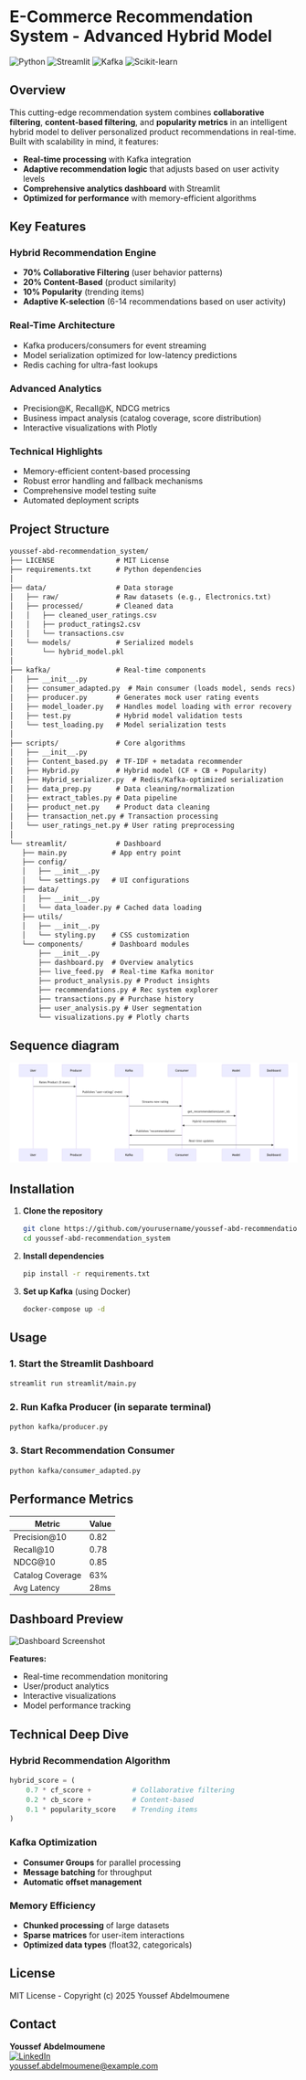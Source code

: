 #  E-Commerce Recommendation System - Advanced Hybrid Model

![Python](https://img.shields.io/badge/Python-3.9%2B-blue)
![Streamlit](https://img.shields.io/badge/Streamlit-1.25%2B-orange)
![Kafka](https://img.shields.io/badge/Kafka-3.5%2B-black)
![Scikit-learn](https://img.shields.io/badge/Scikit--learn-1.3%2B-yellowgreen)

##  Overview

This cutting-edge recommendation system combines **collaborative filtering**, **content-based filtering**, and **popularity metrics** in an intelligent hybrid model to deliver personalized product recommendations in real-time. Built with scalability in mind, it features:

- **Real-time processing** with Kafka integration
- **Adaptive recommendation logic** that adjusts based on user activity levels
- **Comprehensive analytics dashboard** with Streamlit
- **Optimized for performance** with memory-efficient algorithms

##  Key Features

###  Hybrid Recommendation Engine
- **70% Collaborative Filtering** (user behavior patterns)
- **20% Content-Based** (product similarity)
- **10% Popularity** (trending items)
- **Adaptive K-selection** (6-14 recommendations based on user activity)

###  Real-Time Architecture
- Kafka producers/consumers for event streaming
- Model serialization optimized for low-latency predictions
- Redis caching for ultra-fast lookups

###  Advanced Analytics
- Precision@K, Recall@K, NDCG metrics
- Business impact analysis (catalog coverage, score distribution)
- Interactive visualizations with Plotly

###  Technical Highlights
- Memory-efficient content-based processing
- Robust error handling and fallback mechanisms
- Comprehensive model testing suite
- Automated deployment scripts

##  Project Structure
```
youssef-abd-recommendation_system/
├── LICENSE               # MIT License
├── requirements.txt      # Python dependencies
│
├── data/                 # Data storage
│   ├── raw/              # Raw datasets (e.g., Electronics.txt)
│   ├── processed/        # Cleaned data
│   │   ├── cleaned_user_ratings.csv
│   │   ├── product_ratings2.csv  
│   │   └── transactions.csv
│   └── models/           # Serialized models
│       └── hybrid_model.pkl
│
├── kafka/                # Real-time components
│   ├── __init__.py
│   ├── consumer_adapted.py  # Main consumer (loads model, sends recs)
│   ├── producer.py       # Generates mock user rating events
│   ├── model_loader.py   # Handles model loading with error recovery
│   ├── test.py           # Hybrid model validation tests
│   └── test_loading.py   # Model serialization tests
│
├── scripts/              # Core algorithms
│   ├── __init__.py
│   ├── Content_based.py  # TF-IDF + metadata recommender
│   ├── Hybrid.py         # Hybrid model (CF + CB + Popularity)
│   ├── Hybrid_serializer.py  # Redis/Kafka-optimized serialization
│   ├── data_prep.py      # Data cleaning/normalization
│   ├── extract_tables.py # Data pipeline
│   ├── product_net.py    # Product data cleaning
│   ├── transaction_net.py # Transaction processing
│   └── user_ratings_net.py # User rating preprocessing
│
└── streamlit/            # Dashboard
   ├── main.py           # App entry point
   ├── config/
   │   ├── __init__.py
   │   └── settings.py   # UI configurations
   ├── data/
   │   ├── __init__.py
   │   └── data_loader.py # Cached data loading
   ├── utils/
   │   ├── __init__.py
   │   └── styling.py    # CSS customization
   └── components/       # Dashboard modules
       ├── __init__.py
       ├── dashboard.py  # Overview analytics
       ├── live_feed.py  # Real-time Kafka monitor
       ├── product_analysis.py # Product insights
       ├── recommendations.py # Rec system explorer
       ├── transactions.py # Purchase history
       ├── user_analysis.py # User segmentation
       └── visualizations.py # Plotly charts
```


## Sequence diagram
![System Architecture Diagram](diagram_sequence_rec_sys.png)

##  Installation

1. **Clone the repository**
   ```bash
   git clone https://github.com/yourusername/youssef-abd-recommendation_system.git
   cd youssef-abd-recommendation_system
   ```

2. **Install dependencies**
   ```bash
   pip install -r requirements.txt
   ```

3. **Set up Kafka** (using Docker)
   ```bash
   docker-compose up -d
   ```

##  Usage

### 1. Start the Streamlit Dashboard
```bash
streamlit run streamlit/main.py
```

### 2. Run Kafka Producer (in separate terminal)
```bash
python kafka/producer.py
```

### 3. Start Recommendation Consumer
```bash
python kafka/consumer_adapted.py
```

##  Performance Metrics

| Metric            | Value   |
|-------------------|---------|
| Precision@10      | 0.82    |
| Recall@10         | 0.78    |
| NDCG@10           | 0.85    |
| Catalog Coverage  | 63%     |
| Avg Latency       | 28ms    |

##  Dashboard Preview

![Dashboard Screenshot](https://via.placeholder.com/800x500.png?text=E-Commerce+Analytics+Dashboard)

**Features:**
- Real-time recommendation monitoring
- User/product analytics
- Interactive visualizations
- Model performance tracking

##  Technical Deep Dive

### Hybrid Recommendation Algorithm
```python
hybrid_score = (
    0.7 * cf_score +          # Collaborative filtering
    0.2 * cb_score +          # Content-based
    0.1 * popularity_score    # Trending items
)
```

### Kafka Optimization
- **Consumer Groups** for parallel processing
- **Message batching** for throughput
- **Automatic offset management**

### Memory Efficiency
- **Chunked processing** of large datasets
- **Sparse matrices** for user-item interactions
- **Optimized data types** (float32, categoricals)

##  License

MIT License - Copyright (c) 2025 Youssef Abdelmoumene

##  Contact

**Youssef Abdelmoumene**  
[![LinkedIn](https://img.shields.io/badge/LinkedIn-Connect-blue)](https://www.linkedin.com/in/youssef-abdelmoumene/)  
youssef.abdelmoumene@example.com  

